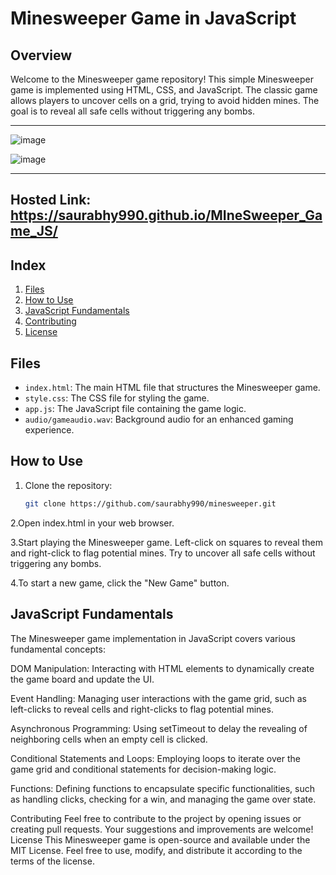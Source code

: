 # Minesweeper Game in JavaScript

## Overview

Welcome to the Minesweeper game repository! This simple Minesweeper game is implemented using HTML, CSS, and JavaScript. The classic game allows players to uncover cells on a grid, trying to avoid hidden mines. The goal is to reveal all safe cells without triggering any bombs.
______

![image](https://github.com/saurabhy990/MIneSweeper_Game_JS/assets/65731020/ce1d386f-7dd8-4b22-b163-d7af591bbf64)

![image](https://github.com/saurabhy990/MIneSweeper_Game_JS/assets/65731020/5ae8d8d6-7439-439f-92e8-624f65484124)



______
## Hosted Link: https://saurabhy990.github.io/MIneSweeper_Game_JS/
## Index

1. [Files](#files)
2. [How to Use](#how-to-use)
3. [JavaScript Fundamentals](#javascript-fundamentals)
4. [Contributing](#contributing)
5. [License](#license)

## Files

- `index.html`: The main HTML file that structures the Minesweeper game.
- `style.css`: The CSS file for styling the game.
- `app.js`: The JavaScript file containing the game logic.
- `audio/gameaudio.wav`: Background audio for an enhanced gaming experience.

## How to Use

1. Clone the repository:

   ```bash
   git clone https://github.com/saurabhy990/minesweeper.git
2.Open index.html in your web browser.

3.Start playing the Minesweeper game. Left-click on squares to reveal them and right-click to flag potential mines. Try to uncover all safe cells without triggering any bombs.

4.To start a new game, click the "New Game" button.

## JavaScript Fundamentals
The Minesweeper game implementation in JavaScript covers various fundamental concepts:

DOM Manipulation: Interacting with HTML elements to dynamically create the game board and update the UI.

Event Handling: Managing user interactions with the game grid, such as left-clicks to reveal cells and right-clicks to flag potential mines.

 Asynchronous Programming: Using setTimeout to delay the revealing of neighboring cells when an empty cell is clicked.

Conditional Statements and Loops: Employing loops to iterate over the game grid and conditional statements for decision-making logic.

Functions: Defining functions to encapsulate specific functionalities, such as handling clicks, checking for a win, and managing the game over state.

Contributing
Feel free to contribute to the project by opening issues or creating pull requests. Your suggestions and improvements are welcome!
 License
This Minesweeper game is open-source and available under the MIT License. Feel free to use, modify, and distribute it according to the terms of the license.
